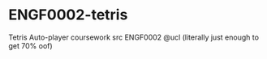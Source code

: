 # ENGF0002-tetris
Tetris Auto-player coursework src
ENGF0002 @ucl
 (literally just enough to get 70% oof)
